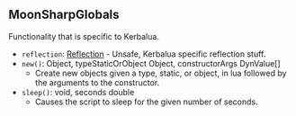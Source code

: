## MoonSharpGlobals

Functionality that is specific to Kerbalua.

- `reflection`: [Reflection](Reflection.md) - Unsafe, Kerbalua specific reflection stuff.
- `new()`: Object, typeStaticOrObject Object, constructorArgs DynValue[]
  - Create new objects given a type, static, or object, in lua followed by the arguments to the constructor.
- `sleep()`: void, seconds double
  - Causes the script to sleep for the given number of seconds.
